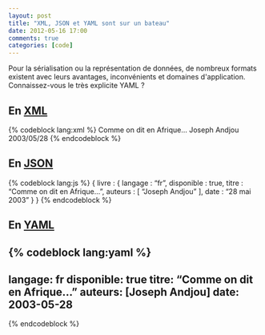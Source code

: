 ```yaml
---
layout: post
title: "XML, JSON et YAML sont sur un bateau"
date: 2012-05-16 17:00
comments: true
categories: [code]
---
```

Pour la sérialisation ou la représentation de données, de nombreux formats existent avec leurs avantages, inconvénients et domaines d'application. Connaissez-vous le très explicite YAML ?

En [XML](http://fr.wikipedia.org/wiki/XML)
----
{% codeblock lang:xml %}
<livre langage=”fr” disponible=true>
  <titre>Comme on dit en Afrique...</titre>
  <auteurs>
    <auteur>Joseph Andjou</auteur>
  </auteurs>
  <date>2003/05/28</date>
</livre>
{% endcodeblock %}

En [JSON](http://fr.wikipedia.org/wiki/JSON)
----
{% codeblock lang:js %}
{
  livre : 
  {
    langage : “fr”,
    disponible : true,
    titre : “Comme on dit en Afrique...”,
    auteurs : 
    [
      “Joseph Andjou”
    ],
    date : “28 mai 2003”
  }
}
{% endcodeblock %}

En [YAML](http://fr.wikipedia.org/wiki/YAML)
----
{% codeblock lang:yaml %}
---
langage: fr
disponible: true
titre: “Comme on dit en Afrique...”
auteurs: [Joseph Andjou]
date: 2003-05-28
---
{% endcodeblock %}
